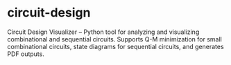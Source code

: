 # circuit-design
Circuit Design Visualizer – Python tool for analyzing and visualizing combinational and sequential circuits. Supports Q-M minimization for small combinational circuits, state diagrams for sequential circuits, and generates PDF outputs.
